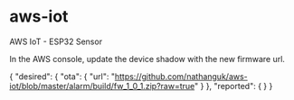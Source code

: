 # aws-iot
AWS IoT - ESP32 Sensor

In the AWS console, update the device shadow with the new firmware url.

  {
    "desired": {
      "ota": {
        "url": "https://github.com/nathanguk/aws-iot/blob/master/alarm/build/fw_1_0_1.zip?raw=true"
      }
    },
    "reported": {
    }
  }
